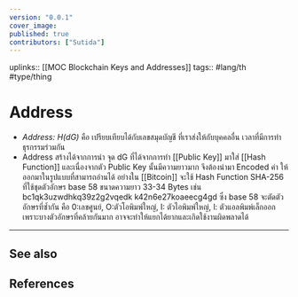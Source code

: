 ```yaml
---
version: "0.0.1"
cover_image:
published: true
contributors: ["Sutida"]
---
```

uplinks:: [[MOC Blockchain Keys and Addresses]]
tags:: #lang/th #type/thing

# Address
- *Address: H(dG)* คือ เปรียบเทียบได้กับเลขสมุดบัญชี ที่เราส่งให้กับบุคคลอื่น เวลาที่มีการทำธุรกรรมร่วมกัน
- Address สร้างได้จากการนำ จุด dG ที่ได้จากการทำ [[Public Key]] มาใส่ [[Hash Function]] และเนื่องจากตัว Public Key นั้นมีความยาวมาก จึงต้องนำมา Encoded ค่า ให้ออกมาในรูปแบบที่สามารถอ่านได้  อย่างใน [[Bitcoin]] จะใช้ Hash Function SHA-256 ที่ใช้ชุดตัวอักษร base 58 ขนาดความยาว 33-34 Bytes เช่น bc1qk3uzwdhkq39z2g2vqedk k42n6e27koaeecg4gd ซึ่ง base 58 จะตัดตัวอักษรที่ซ้ำกัน คือ 0:เลขศูนย์, O:ตัวโอพิมพ์ใหญ่, I: ตัวไอพิมพ์ใหญ่, l: ตัวแอลพิมพ์เล็กออก เพราะบางตัวอักษรที่คล้ายกันมาก อาจจะทำให้แยกได้ยากและเกิดใช้งานผิดพลาดได้

---
## See also
## References
